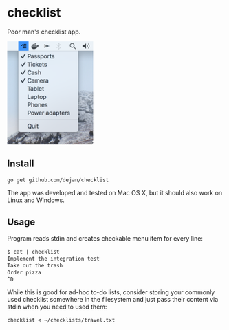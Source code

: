 # checklist

Poor man's checklist app.

<img src="https://raw.githubusercontent.com/dejan/checklist/master/screenshot.png" width="200">

## Install

    go get github.com/dejan/checklist

The app was developed and tested on Mac OS X, but it should also work on Linux and Windows.

## Usage

Program reads stdin and creates checkable menu item for every line:

    $ cat | checklist
    Implement the integration test
    Take out the trash
    Order pizza
    ^D

While this is good for ad-hoc to-do lists, consider storing your commonly used checklist somewhere in the filesystem and just pass their content via stdin when you need to used them:

    checklist < ~/checklists/travel.txt
